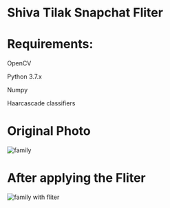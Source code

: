# Shiva Tilak Snapchat Fliter

# Requirements:

OpenCV

Python 3.7.x

Numpy

Haarcascade classifiers

# Original Photo

![family](https://user-images.githubusercontent.com/62845372/145167493-5826d5ed-574d-447c-afdb-53495aa858a1.png)

# After applying the Fliter

![family with fliter](https://user-images.githubusercontent.com/62845372/145167527-8740fa17-92b8-49d9-aea0-7d8854db25b6.png)

